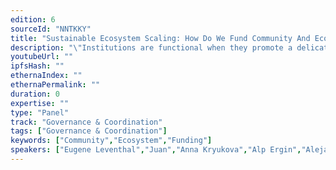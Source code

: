 ```yaml
---
edition: 6
sourceId: "NNTKKY"
title: "Sustainable Ecosystem Scaling: How Do We Fund Community And Ecosystem Growth"
description: "\"Institutions are functional when they promote a delicate balance between what people can do for themselves and what tools at the service of anonymous institutions can do for them,\" Illich writes in Tools for Conviviality. Governance is one tool that helps with resource allocation towards what we want to see more of, at the protocol level and at the social level. Let's explore different ways of funding ecosystem and community growth including grants, on-chain funding, and new mechanisms."
youtubeUrl: ""
ipfsHash: ""
ethernaIndex: ""
ethernaPermalink: ""
duration: 0
expertise: ""
type: "Panel"
track: "Governance & Coordination"
tags: ["Governance & Coordination"]
keywords: ["Community","Ecosystem","Funding"]
speakers: ["Eugene Leventhal","Juan","Anna Kryukova","Alp Ergin","Alejandra Borda"]
---
```

